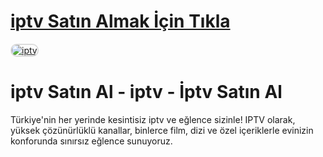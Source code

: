 # <a href="https://wa.me/message/CEIOHA3X27TZB1">iptv Satın Almak İçin Tıkla</a>

<a href="https://wa.me/message/CEIOHA3X27TZB1" title="iptv">
    <img src="https://resmim.net/cdn/2025/01/29/DpE5sc.png" alt="iptv" style="max-width: 100%; border: 2px solid #ddd; border-radius: 10px;">
</a>

# iptv Satın Al - iptv - İptv Satın Al
Türkiye'nin her yerinde kesintisiz iptv ve eğlence sizinle! IPTV olarak, yüksek çözünürlüklü kanallar, binlerce film, dizi ve özel içeriklerle evinizin konforunda sınırsız eğlence sunuyoruz.
